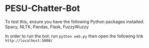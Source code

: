 # PESU-Chatter-Bot
To test this, ensure you have the following Python packages installed:
  Spacy,
  NLTK,
  Pandas,
  Flask,
  FuzzyWuzzy

In order to run the bot:
run `python web.py`
then open the following link `http://localhost:5000/`
